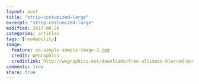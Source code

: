 ```yaml
---
layout: post
title: "strip-costumized-large"
excerpt: "strip-costumized-large"
modified: 2017-09-26
categories: articles
tags: [readability]
image:
  feature: so-simple-sample-image-2.jpg
  credit: WeGraphics
  creditlink: http://wegraphics.net/downloads/free-ultimate-blurred-background-pack/
comments: true
share: true
---
```

<div
  class="apester-strip"
  is-mobile-only="false" 
  data-channel-tokens="5a7caf02bc015600016d42b8" 
  item-shape="square"
  item-size="large" 
  item-text-color="black" 
  item-has-shadow="true" 
  strip-background="white"
  data-fast-strip="true"
  top-border-width="1"
  top-border-color="rgba(0,0,0,0.1)"
  bottom-border-color="rgba(0,0,0,0.1)"
  bottom-border-width="1"
  thumbnails-stroke-color="4f1e9d"
  ></div><script async src="https://static.apester.com/js/sdk/latest/apester-sdk.js"></script>
<div 
  class="apester-strip" 
  is-mobile-only="false" 
  data-channel-tokens="5a7caf02bc015600016d42b8" 
  item-shape="round"
  item-size="large" 
  item-text-color="black" 
  item-has-shadow="true" 
  strip-background="white"
  data-fast-strip="true"
  top-border-width="1"
  top-border-color="rgba(0,0,0,0.1)"
  bottom-border-color="rgba(0,0,0,0.1)"
  bottom-border-width="1"
  thumbnails-stroke-color="4f1e9d"
  ></div><script async src="https://static.apester.com/js/sdk/latest/apester-sdk.js"></script>
<div 
  class="apester-strip" 
  is-mobile-only="false" 
  data-channel-tokens="5a7caf02bc015600016d42b8" 
  item-shape="roundSquare"
  item-size="large" 
  item-text-color="black" 
  item-has-shadow="true" 
  strip-background="white"
  data-fast-strip="true"
  top-border-width="1"
  top-border-color="rgba(0,0,0,0.1)"
  bottom-border-color="rgba(0,0,0,0.1)"
  bottom-border-width="1"
  thumbnails-stroke-color="4f1e9d"
  ></div><script async src="https://static.apester.com/js/sdk/latest/apester-sdk.js"></script>
